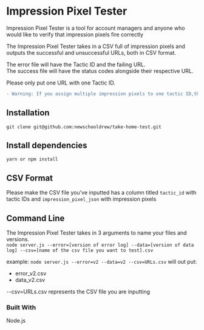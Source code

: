 # Impression Pixel Tester
Impression Pixel Tester is a tool for account managers and anyone who would like to 
verify that impression pixels fire correctly

The Impression Pixel Tester takes in a CSV full of impression pixels 
and outputs the successful and unsuccessful URLs, both in CSV format.

The error file will have the Tactic ID and the failing URL. <br />
The success file will have the status codes alongside their respective URL.

Please only put one URL with one Tactic ID. <br />
```diff 
- Warning: If you assign multiple impression pixels to one tactic ID,this script will only pick the first URL.
```

## Installation

``git clone git@github.com:newschooldrew/take-home-test.git``

## Install dependencies
``yarn or npm install``

## CSV Format
Please make the CSV file you've inputted has a column titled `tactic_id` with tactic IDs and `impression_pixel_json` with impression pixels

## Command Line
The Impression Pixel Tester takes in 3 arguments to name your files and versions. <br />
``node server.js --error=[version of error log] --data=[version of data log] --csv=[name of the csv file you want to test].csv``

example: 
``node server.js --error=v2 --data=v2 --csv=URLs.csv``
will out put:
- error_v2.csv
- data_v2.csv

--csv=URLs.csv represents the CSV file you are inputting

### Built With
Node.js
